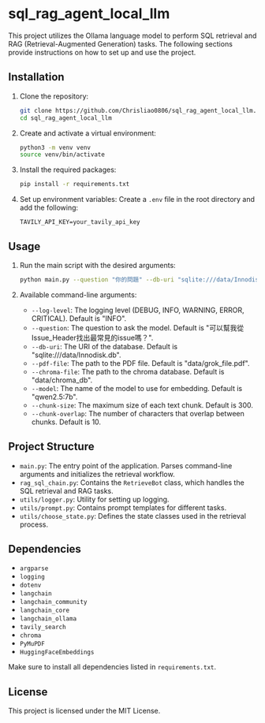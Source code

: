 # sql_rag_agent_local_llm

This project utilizes the Ollama language model to perform SQL retrieval and RAG (Retrieval-Augmented Generation) tasks. The following sections provide instructions on how to set up and use the project.

## Installation

1. Clone the repository:
    ```sh
    git clone https://github.com/Chrisliao0806/sql_rag_agent_local_llm.git
    cd sql_rag_agent_local_llm
    ```

2. Create and activate a virtual environment:
    ```sh
    python3 -m venv venv
    source venv/bin/activate
    ```

3. Install the required packages:
    ```sh
    pip install -r requirements.txt
    ```

4. Set up environment variables:
    Create a `.env` file in the root directory and add the following:
    ```env
    TAVILY_API_KEY=your_tavily_api_key
    ```

## Usage

1. Run the main script with the desired arguments:
    ```sh
    python main.py --question "你的問題" --db-uri "sqlite:///data/Innodisk.db" --pdf-file "data/grok_file.pdf" --chroma-file "data/chroma_db" --model "qwen2.5:7b"
    ```

2. Available command-line arguments:
    - `--log-level`: The logging level (DEBUG, INFO, WARNING, ERROR, CRITICAL). Default is "INFO".
    - `--question`: The question to ask the model. Default is "可以幫我從Issue_Header找出最常見的issue嗎？".
    - `--db-uri`: The URI of the database. Default is "sqlite:///data/Innodisk.db".
    - `--pdf-file`: The path to the PDF file. Default is "data/grok_file.pdf".
    - `--chroma-file`: The path to the chroma database. Default is "data/chroma_db".
    - `--model`: The name of the model to use for embedding. Default is "qwen2.5:7b".
    - `--chunk-size`: The maximum size of each text chunk. Default is 300.
    - `--chunk-overlap`: The number of characters that overlap between chunks. Default is 10.

## Project Structure

- `main.py`: The entry point of the application. Parses command-line arguments and initializes the retrieval workflow.
- `rag_sql_chain.py`: Contains the `RetrieveBot` class, which handles the SQL retrieval and RAG tasks.
- `utils/logger.py`: Utility for setting up logging.
- `utils/prompt.py`: Contains prompt templates for different tasks.
- `utils/choose_state.py`: Defines the state classes used in the retrieval process.

## Dependencies

- `argparse`
- `logging`
- `dotenv`
- `langchain`
- `langchain_community`
- `langchain_core`
- `langchain_ollama`
- `tavily_search`
- `chroma`
- `PyMuPDF`
- `HuggingFaceEmbeddings`

Make sure to install all dependencies listed in `requirements.txt`.

## License

This project is licensed under the MIT License.